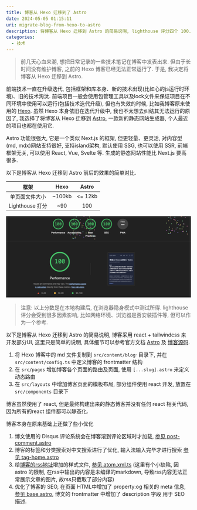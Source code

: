 ```yaml
---
title: 博客从 Hexo 迁移到了 Astro
date: 2024-05-05 01:15:11
uri: migrate-blog-from-hexo-to-astro
description: 将博客从 Hexo 迁移到 Astro 的简易说明, lighthouse 评分四个 100.
categories: 
  - 技术
---
```


> 前几天心血来潮, 想把日常记录的一些技术笔记在博客中发表出来. 但由于长时间没有维护博客, 之前的 Hexo 博客已经无法正常运行了. 于是, 我决定将博客从 Hexo 迁移到 Astro.

前端技术一直在升级迭代, 包括框架和库本身、新的技术出现(比如心的js运行时环境)、旧的技术淘汰. 前端项目一般会使用包管理工具以及lock文件来保证项目在不同环境中使用可以运行(包括技术迭代升级), 但也有失效的时候, 比如我博客原来使用的 [Hexo](https://hexo.io/zh-cn/). 虽然 Hexo 本身依旧在迭代升级中, 我也不太想去纠结其无法运行的原因了, 我选择了将博客从 Hexo 迁移到 [Astro](https://astro.build/), 一款新的静态网站生成器, 个人最近的项目也都在使用它.

Astro 功能很强大, 它是一个类似 Next.js 的框架, 但更轻量、更灵活, 对内容型(md, mdx)网站支持很好, 支持island架构, 默认使用 SSG, 也可以使用 SSR, 前端框架无关, 可以使用 React, Vue, Svelte 等. 生成的静态网站性能比 Next.js 要高很多.

以下是博客从 Hexo 迁移到 Astro 前后的效果的简单对比.


| 框架 | Hexo | Astro |
|:---:|:---:|:---:|
| 单页面文件大小 | ~100kb  | <= 12kb |
| Lighthouse 打分 | ~90  | 100 |

![lighthouse 满分](./lighthouse-100.png)

> 注意: 以上分数是在本地构建后, 在浏览器隐身模式中测试所得. lighthouse 评分会受到很多因素影响, 比如网络环境、浏览器是否安装插件等, 但可以作为一个参考.


以下是博客从 Hexo 迁移到 Astro 的简易说明, 博客采用 react + tailwindcss 来开发部分UI, 这里只是简单的说明, 具体细节可以参考官方文档 [Astro](https://astro.build/) 及 [博客源码](https://github.com/oe/blog.evecalm.com).
1. 将 Hexo 博客中的 md 文件复制到 `src/content/blog`· 目录下, 并在 `src/content/config.ts` 中定义博客的 frontmatter 结构
2. 在 `src/pages` 增加博客各个页面的路由及页面, 使用 `[...slug].astro` 来定义动态路由
3. 在 `src/layouts` 中增加博客页面的模板布局, 部分组件使用 react 开发, 放置在 `src/components` 目录下

博客虽然使用了 react, 但是最终构建出来的静态博客并没有任何 react 相关代码, 因为所有的react 组件都可以静态化.

博客本身在原来基础上还做了些小优化
1. 博文使用的 Disqus 评论系统会在博客滚到评论区域时才加载, [参见 post-comment.astro](https://github.com/oe/blog.evecalm.com/blob/main/src/components/post-comment.astro)
2. 博客的标签和分类搜索对中文搜索进行了优化, 输入法输入完毕才进行搜索 [参见 tag-home.astro](https://github.com/oe/blog.evecalm.com/blob/main/src/layouts/tag-home.astro)
3. 给[博客的rss地址](/atom.xml)增加的样式文件, [参见 atom.xml.ts](https://github.com/oe/blog.evecalm.com/blob/main/src/pages/atom.xml.ts) (这里有个小缺陷, 因 astro 的限制, 在rss中输出的内容是未编译的markdown, 导致rss内容无法正常展示文章的图片, 故rss只截取了部分内容)
4. 优化了博客的 SEO, 在页面 HTML中增加了 property:og 相关的 meta 信息, [参见 base.astro](https://github.com/oe/blog.evecalm.com/blob/main/src/layouts/base.astro), 博文的 frontmatter 中增加了 description 字段 用于 SEO 描述.



